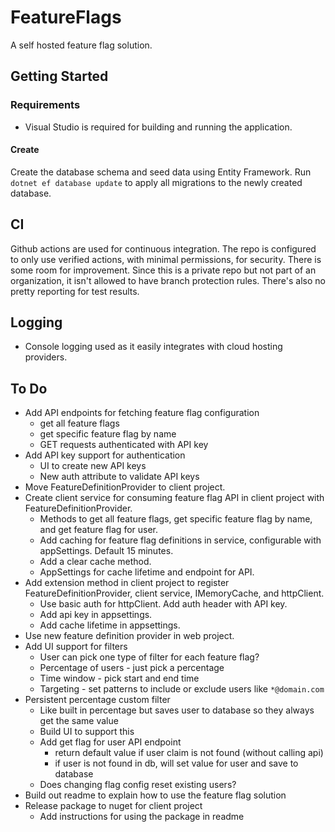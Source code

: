 # FeatureFlags

A self hosted feature flag solution.

## Getting Started

### Requirements

- Visual Studio is required for building and running the application.

#### Create

Create the database schema and seed data using Entity Framework.  Run `dotnet ef database update` to apply all migrations to the newly created database.

## CI

Github actions are used for continuous integration.  The repo is configured to only use verified actions, with minimal permissions, for security.  There is some room for improvement.  Since this is a private repo but not part of an organization, it isn't allowed to have branch protection rules.  There's also no pretty reporting for test results.

## Logging

- Console logging used as it easily integrates with cloud hosting providers.

## To Do

- Add API endpoints for fetching feature flag configuration
    - get all feature flags
    - get specific feature flag by name
    - GET requests authenticated with API key
- Add API key support for authentication
    - UI to create new API keys
    - New auth attribute to validate API keys
- Move FeatureDefinitionProvider to client project.
- Create client service for consuming feature flag API in client project with FeatureDefinitionProvider.
    - Methods to get all feature flags, get specific feature flag by name, and get feature flag for user.
    - Add caching for feature flag definitions in service, configurable with appSettings. Default 15 minutes.
    - Add a clear cache method.
    - AppSettings for cache lifetime and endpoint for API.
- Add extension method in client project to register FeatureDefinitionProvider, client service, IMemoryCache, and httpClient.
    - Use basic auth for httpClient. Add auth header with API key.
    - Add api key in appsettings.
    - Add cache lifetime in appsettings.
- Use new feature definition provider in web project.
- Add UI support for filters
    - User can pick one type of filter for each feature flag?
    - Percentage of users - just pick a percentage
    - Time window - pick start and end time
    - Targeting - set patterns to include or exclude users like `*@domain.com`
- Persistent percentage custom filter
    - Like built in percentage but saves user to database so they always get the same value
    - Build UI to support this
    - Add get flag for user API endpoint
        - return default value if user claim is not found (without calling api)
        - if user is not found in db, will set value for user and save to database
    - Does changing flag config reset existing users?
- Build out readme to explain how to use the feature flag solution
- Release package to nuget for client project
    - Add instructions for using the package in readme

